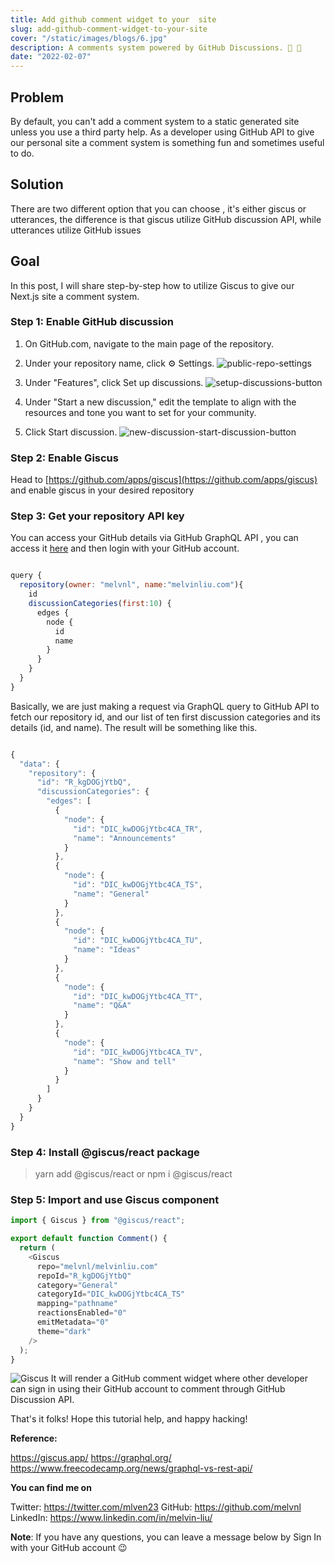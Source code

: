 ```yaml
---
title: Add github comment widget to your  site
slug: add-github-comment-widget-to-your-site
cover: "/static/images/blogs/6.jpg"
description: A comments system powered by GitHub Discussions. 💬 💎
date: "2022-02-07"
---
```


## Problem

By default, you can't add a comment system to a static generated site unless you use a third party help. As a developer using GitHub API to give our personal site a comment system is something fun and sometimes useful to do.

## Solution

There are two different option that you can choose , it's either giscus or utterances, the difference is that giscus utilize GitHub discussion API, while utterances utilize GitHub issues

## Goal

In this post, I will share step-by-step how to utilize Giscus to give our Next.js site a comment system.

### Step 1: Enable GitHub discussion

1. On GitHub.com, navigate to the main page of the repository.
2. Under your repository name, click ⚙️ Settings.
   ![public-repo-settings](https://docs.github.com/assets/cb-10598/images/help/discussions/public-repo-settings.png)

3. Under "Features", click Set up discussions.
   ![setup-discussions-button](https://docs.github.com/assets/cb-28344/images/help/discussions/setup-discussions-button.png)

4. Under "Start a new discussion," edit the template to align with the resources and tone you want to set for your community.
5. Click Start discussion.
   ![new-discussion-start-discussion-button](https://docs.github.com/assets/cb-22110/images/help/discussions/new-discussion-start-discussion-button.png)

### Step 2: Enable Giscus

Head to [https://github.com/apps/giscus](https://github.com/apps/giscus) and enable giscus in your desired repository

### Step 3: Get your repository API key

You can access your GitHub details via GitHub GraphQL API , you can access it [here](https://docs.github.com/en/graphql/overview/explorer) and then login with your GitHub account.

```javascript

query {
  repository(owner: "melvnl", name:"melvinliu.com"){
    id
    discussionCategories(first:10) {
      edges {
        node {
          id
          name
        }
      }
    }
  }
}

```

Basically, we are just making a request via GraphQL query to GitHub API to fetch our repository id, and our list of ten first discussion categories and its details (id, and name). The result will be something like this.

```javascript

{
  "data": {
    "repository": {
      "id": "R_kgDOGjYtbQ",
      "discussionCategories": {
        "edges": [
          {
            "node": {
              "id": "DIC_kwDOGjYtbc4CA_TR",
              "name": "Announcements"
            }
          },
          {
            "node": {
              "id": "DIC_kwDOGjYtbc4CA_TS",
              "name": "General"
            }
          },
          {
            "node": {
              "id": "DIC_kwDOGjYtbc4CA_TU",
              "name": "Ideas"
            }
          },
          {
            "node": {
              "id": "DIC_kwDOGjYtbc4CA_TT",
              "name": "Q&A"
            }
          },
          {
            "node": {
              "id": "DIC_kwDOGjYtbc4CA_TV",
              "name": "Show and tell"
            }
          }
        ]
      }
    }
  }
}

```

### Step 4: Install @giscus/react package

> yarn add @giscus/react
> or
> npm i @giscus/react

### Step 5: Import and use Giscus component

```javascript
import { Giscus } from "@giscus/react";

export default function Comment() {
  return (
    <Giscus
      repo="melvnl/melvinliu.com"
      repoId="R_kgDOGjYtbQ"
      category="General"
      categoryId="DIC_kwDOGjYtbc4CA_TS"
      mapping="pathname"
      reactionsEnabled="0"
      emitMetadata="0"
      theme="dark"
    />
  );
}
```

![Giscus](https://dev-to-uploads.s3.amazonaws.com/uploads/articles/n7zszi3sleq98u889puj.png)
It will render a GitHub comment widget where other developer can sign in using their GitHub account to comment through GitHub Discussion API.

That's it folks! Hope this tutorial help, and happy hacking!

**Reference:**

https://giscus.app/
https://graphql.org/
https://www.freecodecamp.org/news/graphql-vs-rest-api/

**You can find me on**

Twitter: https://twitter.com/mlven23
GitHub: https://github.com/melvnl
LinkedIn: https://www.linkedin.com/in/melvin-liu/

**Note**: If you have any questions, you can leave a message below by Sign In with your GitHub account 😉
